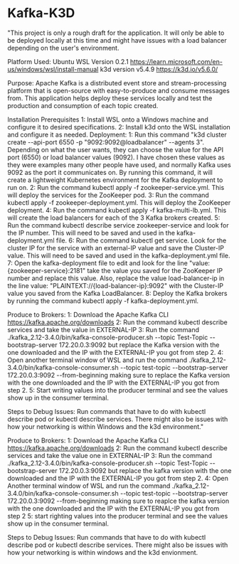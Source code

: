# Kafka-K3D

"This project is only a rough draft for the application. It will only be able to be deployed locally at this time and might have issues with a load balancer depending on the user's environment.

Platform Used:
Ubuntu WSL Version 0.2.1
https://learn.microsoft.com/en-us/windows/wsl/install-manual
k3d version v5.4.9
https://k3d.io/v5.6.0/

Purpose:
Apache Kafka is a distributed event store and stream-processing platform that is open-source with easy-to-produce and consume messages from. This application helps deploy these services locally and test the production and consumption of each topic created.

Installation
Prerequisites
1: Install WSL onto a Windows machine and configure it to desired specifications.
2: Install k3d onto the WSL installation and configure it as needed.
Deployment:
1: Run this command "k3d cluster create --api-port 6550 -p "9092:9092@loadbalancer" --agents 3". Depending on what the user wants, they can choose the value for the API port (6550) or load balancer values (9092). I have chosen these values as they were examples many other people have used, and normally Kafka uses 9092 as the port it communicates on. By running this command, it will create a lightweight Kubernetes environment for the Kafka deployment to run on.
2: Run the command kubectl apply -f zookeeper-service.yml. This will deploy the services for the ZooKeeper pod.
3: Run the command kubectl apply -f zookeeper-deployment.yml. This will deploy the ZooKeeper deployment.
4: Run the command kubectl apply -f kafka-multi-lb.yml. This will create the load balancers for each of the 3 Kafka brokers created.
5: Run the command kubectl describe service zookeeper-service and look for the IP number. This will need to be saved and used in the kafka-deployment.yml file.
6: Run the command kubectl get service. Look for the cluster IP for the service with an external-IP value and save the Cluster-IP value. This will need to be saved and used in the kafka-deployment.yml file.
7: Open the kafka-deployment file to edit and look for the line "value: {zookeeper-service}:2181" take the value you saved for the ZooKeeper IP number and replace this value. Also, replace the value load-balancer-ip in the line value: "PLAINTEXT://{load-balancer-ip}:9092" with the Cluster-IP value you saved from the Kafka LoadBalancer.
8: Deploy the Kafka brokers by running the command kubectl apply -f kafka-deployment.yml.

Produce to Brokers:
1: Download the Apache Kafka CLI https://kafka.apache.org/downloads
2: Run the command kubectl describe services and take the value in EXTERNAL-IP
3: Run the command ./kafka_2.12-3.4.0/bin/kafka-console-producer.sh --topic Test-Topic --bootstrap-server 172.20.0.3:9092 but replace the Kafka version with the one downloaded and the IP with the EXTERNAL-IP you got from step 2.
4: Open another terminal window of WSL and run the command ./kafka_2.12-3.4.0/bin/kafka-console-consumer.sh --topic test-topic --bootstrap-server 172.20.0.3:9092 --from-beginning making sure to replace the Kafka version with the one downloaded and the IP with the EXTERNAL-IP you got from step 2.
5: Start writing values into the producer terminal and see the values show up in the consumer terminal.

Steps to Debug Issues:
Run commands that have to do with kubectl describe pod or kubectl describe services.
There might also be issues with how your networking is within Windows and the k3d environment."

Produce to Brokers:
  1: Download the Apache Kafka CLI https://kafka.apache.org/downloads
  2: Run the command kubectl describe services and take the value one in EXTERNAL-IP
  3: Run the command ./kafka_2.12-3.4.0/bin/kafka-console-producer.sh --topic Test-Topic --bootstrap-server 172.20.0.3:9092 but replace the kafka version with the one downloaded and the IP with the EXTERNAL-IP you got from step 2.
  4: Open Another terminal window of WSL and run the command ./kafka_2.12-3.4.0/bin/kafka-console-consumer.sh --topic test-topic --bootstrap-server 172.20.0.3:9092 --from-beginning making sure to reaplce the kafka version with the one downloaded and the IP with the EXTERNAL-IP you got from step 2
  5: start righting values into the producer terminal and see the values show up in the consumer terminal.

Steps to Debug Issues:
  Run commands that have to do with kubectl describe pod or kubectl describe services.
  There might also be issues with how your networking is within windows and the k3d envionment. 
    
    
        


